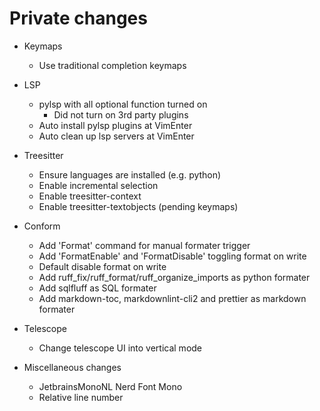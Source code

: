 # Private changes

- Keymaps

  - Use traditional completion keymaps

- LSP

  - pylsp with all optional function turned on
    - Did not turn on 3rd party plugins
  - Auto install pylsp plugins at VimEnter
  - Auto clean up lsp servers at VimEnter

- Treesitter
  - Ensure languages are installed (e.g. python)
  - Enable incremental selection
  - Enable treesitter-context
  - Enable treesitter-textobjects (pending keymaps)

- Conform

  - Add 'Format' command for manual formater trigger
  - Add 'FormatEnable' and 'FormatDisable' toggling format on write
  - Default disable format on write
  - Add ruff_fix/ruff_format/ruff_organize_imports as python formater
  - Add sqlfluff as SQL formater
  - Add markdown-toc, markdownlint-cli2 and prettier as markdown formater

- Telescope

  - Change telescope UI into vertical mode

- Miscellaneous changes
  - JetbrainsMonoNL Nerd Font Mono
  - Relative line number
